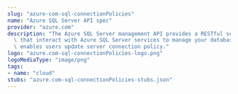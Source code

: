 ```yaml
---
slug: "azure-com-sql-connectionPolicies"
name: "Azure SQL Server API spec"
provider: "azure.com"
description: "The Azure SQL Server management API provides a RESTful set of web services\
  \ that interact with Azure SQL Server services to manage your databases. The API\
  \ enables users update server connection policy."
logo: "azure.com-sql-connectionPolicies-logo.png"
logoMediaType: "image/png"
tags:
- name: "cloud"
stubs: "azure.com-sql-connectionPolicies-stubs.json"
---
```


